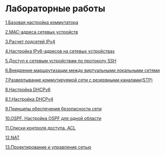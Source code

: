 # Лабораторные работы

<p><a href="https://github.com/KudryavcevR/Otus/tree/main/labs/01%20lab/readme.md">1.Базовая настройка коммутатора</a>
<p><a href="https://github.com/KudryavcevR/Otus/tree/main/labs/02lab/readme.md">2.MAC-адреса сетевых устройств</a>
<p><a href="https://github.com/KudryavcevR/Otus/blob/main/labs/03%20lab/readme.md">3.Расчет подсетей IPv4</a>
<p><a href="https://github.com/KudryavcevR/Otus/tree/main/labs/04%20lab#readme">4.Настройка IPv6-адресов на сетевых устройствах</a>
<p><a href="https://github.com/KudryavcevR/Otus/tree/main/labs/05%20lab#readme">5.Доступ к сетевым устройствам по протоколу SSH</a>
<p><a href="https://github.com/KudryavcevR/Otus/blob/main/labs/06%20lab/readme.md">6.Внедрение маршрутизации между виртуальными локальными сетями</a>
<p><a href="https://github.com/KudryavcevR/Otus/blob/main/labs/07%20lab/readme.md">7.Развертывание коммутируемой сети с резервными каналами(STP)</a>
<p><a href="https://github.com/KudryavcevR/Otus/blob/main/labs/08%20lab/readme.md">8.Настройка DHCPv6</a>
<p><a href="https://github.com/KudryavcevR/Otus/blob/main/labs/08.1%20lab/readme.md">8.1.Настройка DHCPv4</a> 
<p><a href="https://github.com/KudryavcevR/Otus/blob/main/labs/09%20lab/readme.md">9.Принципы обеспечения безопасности сети</a>
<p><a href="https://github.com/KudryavcevR/Otus/blob/main/labs/10%20lab/readme.md">10.OSPF. Настройка OSPF для одной области </a>
<p><a href="https://github.com/KudryavcevR/Otus/blob/main/labs/11%20lab/readme.md">11.Списки контроля доступа. ACL </a>
<p><a href="https://github.com/KudryavcevR/Otus/blob/main/labs/12%20lab/readme.md">12.NAT</a>
<p><a href="https://github.com/KudryavcevR/Otus/blob/main/labs/13%20lab/readme.md">13.Проектирование и управление сетью </a>
